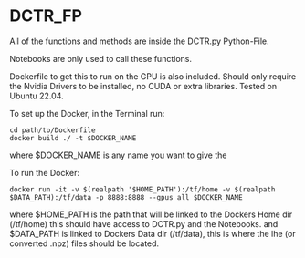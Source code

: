# DCTR_FP

All of the functions and methods are inside the DCTR.py Python-File.

Notebooks are only used to call these functions.

Dockerfile to get this to run on the GPU is also included.
Should only require the Nvidia Drivers to be installed, no CUDA or extra libraries.
Tested on Ubuntu 22.04.

To set up the Docker, in the Terminal run: 
```
cd path/to/Dockerfile
docker build ./ -t $DOCKER_NAME
```
where $DOCKER_NAME is any name you want to give the 

To run the Docker:
```
docker run -it -v $(realpath '$HOME_PATH'):/tf/home -v $(realpath $DATA_PATH):/tf/data -p 8888:8888 --gpus all $DOCKER_NAME
```
where $HOME_PATH is the path that will be linked to the Dockers Home dir (/tf/home) this should have access to DCTR.py and the Notebooks.
and   $DATA_PATH is linked to Dockers Data dir (/tf/data), this is where the lhe (or converted .npz) files should be located.
